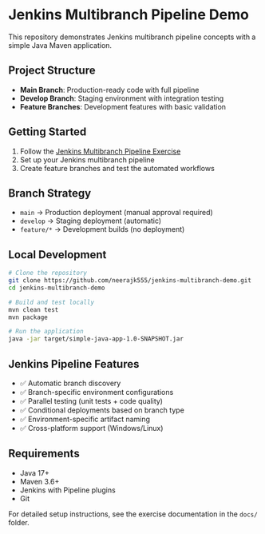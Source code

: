 # Jenkins Multibranch Pipeline Demo

This repository demonstrates Jenkins multibranch pipeline concepts with a simple Java Maven application.

## Project Structure

- **Main Branch**: Production-ready code with full pipeline
- **Develop Branch**: Staging environment with integration testing
- **Feature Branches**: Development features with basic validation

## Getting Started

1. Follow the [Jenkins Multibranch Pipeline Exercise](https://github.com/neerajk555/jenkins-multibranch-demo/blob/main/docs/jenkins-multibranch-pipeline-exercise.md)
2. Set up your Jenkins multibranch pipeline
3. Create feature branches and test the automated workflows

## Branch Strategy

- `main` → Production deployment (manual approval required)
- `develop` → Staging deployment (automatic)
- `feature/*` → Development builds (no deployment)

## Local Development

```bash
# Clone the repository
git clone https://github.com/neerajk555/jenkins-multibranch-demo.git
cd jenkins-multibranch-demo

# Build and test locally
mvn clean test
mvn package

# Run the application
java -jar target/simple-java-app-1.0-SNAPSHOT.jar
```

## Jenkins Pipeline Features

- ✅ Automatic branch discovery
- ✅ Branch-specific environment configurations
- ✅ Parallel testing (unit tests + code quality)
- ✅ Conditional deployments based on branch type
- ✅ Environment-specific artifact naming
- ✅ Cross-platform support (Windows/Linux)

## Requirements

- Java 17+
- Maven 3.6+
- Jenkins with Pipeline plugins
- Git

For detailed setup instructions, see the exercise documentation in the `docs/` folder.